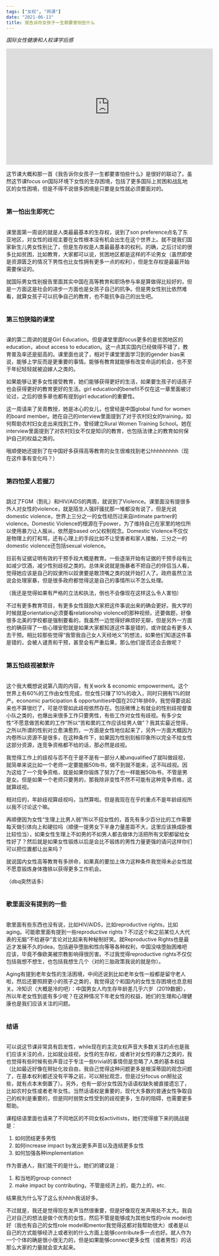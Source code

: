 ```yaml
---
tags: ["女权", "网课"]
date: "2021-06-13"
title: 我告诉你女孩子一生都要害怕些什么
---
```


*国际女性健康和人权课学后感*

<div class="videoWrapper">
<iframe width="560" height="315" src="https://www.youtube.com/embed/d5Se_8pFw5I" title="YouTube video player" frameborder="0" allow="accelerometer; autoplay; clipboard-write; encrypted-media; gyroscope; picture-in-picture" allowfullscreen></iframe>
</div>

这节课大概和那一首《我告诉你女孩子一生都要害怕些什么》是很好的联动了。虽然这节课focus on国际环境下女性的生存困境，包括了更多国际上贫困和战乱地区的女性困境，但是不得不说很多困境是只要是女性就必须要面对的。
<br />
<br />

### 第一怕出生即死亡
<br />
课里面第一周说的就是人类最最基本的生存权，说到了son preference点名了东亚地区，对女性的歧视主要在女性根本没有机会出生在这个世界上。就不提我们国家新生儿男女性别比了，但是生存权是人类最最基本的权利。的确，之后讨论的很多比如贫困，比如教育，大家都可以说，贫困地区都是这样的不论男女（虽然即使是资源匮乏的情况下男性也比女性拥有更多一点的权利），但是生存权是最最开始需要保证的。

就国际男女性别报告里面其实中国在高等教育和职场参与率是算做得比较好的，但是一方面这是社会的进步一方面也是女孩子自己的抗争。但是男女性别比依然难看，就算女孩子可以抗争自己的教育，也不能抗争自己的出生吧。
<br />
<br />

### 第三怕狭隘的课堂
<br />
课的第二周讲的就是Girl Education。但是课堂里面focus更多的是贫困地区的education，about access to education。这一点其实国内已经做得不错了，教育普及率还是挺高的。课里面也说了，相对于课堂里面学习到的gender bias来说，能够上学反而是更重要的事情。能够有教育就能够有改变命运的机会，也不至于年纪轻轻就被迫嫁人之类的。

如果能够让更多女性接受教育，她们能够获得更好的生活，如果要生孩子的话孩子也会获得更好的教育更好的生活。girl education的benefit不仅在这一章里面被讨论过，之后的很多章也都有提到girl education的重要性。

这一周请来了吴青教授，她是冰心的女儿，也曾经是中国global fund for women的board member。她在自己的interview里面提到了对于农村妇女的training，如何帮助农村妇女走出来找到工作，曾经建立Rural Women Training School。她在interview里面提到了对农村妇女不仅是知识的教育，也包括法律上的教育如何保护自己的权益之类的。

哦顺便她还提到了在中国好多获得高等教育的女生很难找到老公hhhhhhhhh（现在这件事有变化吗？）
<br />
<br />

### 第四怕爱人若握刀
<br />
跳过了FGM（割礼）和HIV/AIDS的两周，就说到了Violence。课里面没有提很多外人对女性的violence，就是陌生人强奸骚扰那一堆都没有说了，但是光说domestic violence，世界上三分之一的女性经历过来自intimate partner的violence。Domestic Violence的根源在于power，为了维持自己在家里的地位所以使用暴力让人服从，依然是based on父权制观念。Domestic Violence不仅仅是物理上的打和骂，还有心理上的手段比如不让受害者和家人接触，三分之一的domestic violence还包括sexual violence。

目前有证据证明有效的干预手段大概是教育。一些逐渐开始有证据的干预手段有比如减少饮酒，减少性别歧视之类的。总体来说就是施暴者不把自己的伴侣当人看，觉得她应该是自己的奴隶所以奴隶要是敢顶嘴之类的就开始打人了。政府虽然立法说会处理家暴，但是很多政府都觉得这是自己的事情所以不怎么处理。

（我还是觉得如果有严格的立法和执法，倒也不会像现在这样这么令人害怕）

不过有更多教育项目，有更多女性鼓励大家把这件事说出来的确会更好。我大学的时候就是orientation必须要看relationship violence的那种视频，还要做题，好像很多北美的学校都是强制要看的，我虽然一边觉得好麻烦好无聊，但是另外一方面也的确获得了一些心理安慰就是如果大家都知道这件事是错的，或许就会有更多人去干预。相比较那些觉得“我管我自己女人天经地义”的想法，如果他们知道这件事是错的，会被人谴责和干预，甚至会有严重后果，那么他们是否还会去做呢？
<br />
<br />

### 第五怕歧视被默许
<br />
这个我大概想说说第八周的内容，有关work & economic empowerment。这个世界上有60%的工作由女性完成，但女性只赚了10%的收入，同时只拥有1%的财产。economic participation & opportunities中国在2021年排69，我觉得要说起来也不算很烂了，可是尽管如此歧视依然存在。包括微博上有就业的性别歧视督查小队之类的，也爆出来很多工作只要男性，有些工作对女性有歧视。有多少女性“不愿意做苦和累的工作”所以“苦和累的工作应该给男人做”？我其实最近觉得，之所以所谓的性别对立愈演愈烈，一方面是女性地位起来了，另外一方面大概因为内卷所以资源不是很多，在这种条件下，如果因为性别刻板印象所以完全不给女性这部分资源，连竞争资格都不给的话，那必然是歧视。

我觉得工作上的歧视与否不在于是不是有一部分人被unqualified了就叫做歧视，就简单来说比如一个老师一定要能搬50lb书，做不到就不能来，这不叫歧视。因为这给了一个竞争资格，就是如果你锻炼了努力了也一样能搬50lb书，不管是男是女。但是如果一个老师只要男的，那我除非变性不然不可能有这种竞争资格，这就算歧视。

相对应的，年龄歧视算歧视吗，当然算啦。但是我现在在乎的重点不是年龄歧视所以我不讨论这个嘛。

再顺便因为女性“生理上比男人弱”所以不招女性的，首先有多少百分比的工作需要每天做引体向上和硬拉吗（顺便一提男女下半身力量差距不大，这里应该换成卧推比较恰当），如果女性生理上不如男的不如男人都去做体力活把所有文职都留给女性好了？然后就是如果女性锻炼以后是会比不锻炼的男性力量更强的请问这样你们可以把位置都让出来吗？

就说国内女性高等教育有多拼命，如果真的要加上体力这种条件我觉得未必女性就不愿意锻炼身体撸铁以获得更多工作机会。

（dbq突然话多）
<br />
<br />

### 歌里面没有提到的一些
<br />
歌里面有些东西也没有说，比如HIV/AIDS，比如reproductive rights，比如aging。可能歌里面有提到一些reproductive rights？不过这个和之前某位人大代表的无脑“不给避孕”言论对比起来有种秘制好笑。就Reproductive Rights也是最近才发展不久的idea，包括避孕堕胎和性向等等各种权利，中国没啥堕胎困难吧应该，毕竟不像欧美被宗教影响得很厉害。不过我觉得reproductive rights不仅仅包括我想不想生，也包括我想生几个（对的三胎政策我说的就是你）。

Aging有提到老年女性的生活困境，中间还说到比如老年女性一般都是留守老人啦，然后还要照顾更小的孩子之类的，我觉得这个和国内的女性生存困境也息息相关。冷知识（大概是冷的吧）：中国男女人均生存年龄差几乎六岁（2019数据），所以年老女性到底有多少呢？在这种情况下年老女性的权益，她们的生理和心理健康也是我们应该关注的问题。
<br />
<br />

### 结语
<br />
可以说这节课非常具有启发性，while现在的主流女权声音大多数关注的点也是我们应该关注的点，比如就业歧视，女性的生存权，或者针对女性的暴力之类的，我也觉得有些时候有些声音过于专注一些trivial的事情但是忽略了人类的基本权益（比如最近好像在掰扯化妆自由，我自己觉得这种问题更多是根深蒂固的观念问题了，在基本权利都还没有平等之前，可以掰扯观念，但是过分focus on掰扯这些，就有点本末倒置了）。另外，也有一部分女性因为话语权缺失被直接遗忘了，比如农村女性或者老年女性。当然话语权是重要的，现代大多数的普通女性争取自己的权利是重要的，但是同时弱势女性受到的歧视更多，生存的阻碍，也需要更多帮助。

课程结语里面也请来了不同地区的不同女权activitists，她们觉得接下来的挑战是是：

1. 如何团结更多男性
2. 如何increase impact by发出更多声音以及连结更多女性
3. 如何加强各种implementation

作为普通人，我们能干的是什么，她们的建议是：

1. 和当地的group connect
2. make impact by contributing，不管是经济上的，能力上的，etc.

结果我为什么写了这么长hhhh我话好多。

不过就是，我还是觉得现在发声当然很重要，但是好像现在发声用处不太大。我自己对自己的想法是做个优秀的女性，然后不管是能够成为其他女性的role model也好（我也有自己的女性role model和mentor我觉得这都对我帮助很大）或者是以自己的方式能够经济上或者别的什么方面上能够contribute多一点也好。就人作为一个个体的确是很小很无力的，但是如果能够connect更多女性（或者男性）的话那么大家的力量就会变大起来。